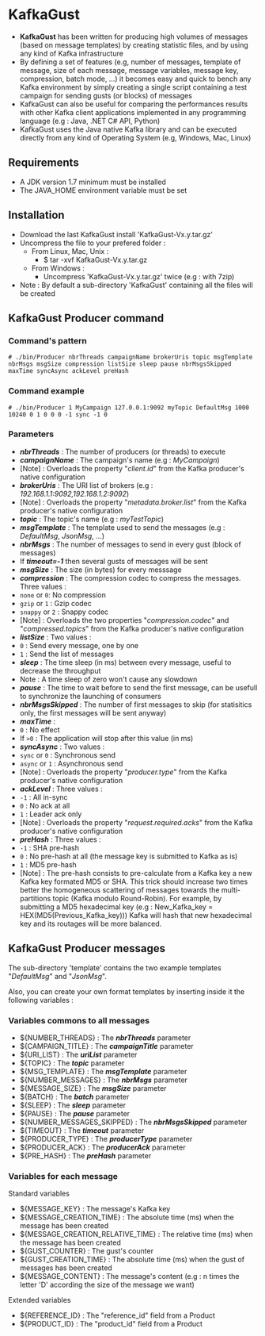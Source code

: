 # KafkaGust

* **KafkaGust** has been written for producing high volumes of messages (based on message templates) by creating statistic files, and by using any kind of Kafka infrastructure
* By defining a set of features (e.g, number of messages, template of message, size of each message, message variables, message key, compression, batch mode, ...) it becomes easy and quick to bench any Kafka environment by simply creating a single script containing a test campaign for sending gusts (or blocks) of messages
* KafkaGust can also be useful for comparing the performances results with other Kafka client applications implemented in any programming language (e.g : Java, .NET C# API, Python)
* KafkaGust uses the Java native Kafka library and can be executed directly from any kind of Operating System (e.g, Windows, Mac, Linux)

## Requirements
* A JDK version 1.7 minimum must be installed
* The JAVA_HOME environment variable must be set

## Installation
* Download the last KafkaGust install 'KafkaGust-Vx.y.tar.gz'
* Uncompress the file to your prefered folder :
  * From Linux, Mac, Unix :
    * $ tar -xvf KafkaGust-Vx.y.tar.gz
  * From Windows :
    * Uncompress 'KafkaGust-Vx.y.tar.gz' twice (e.g : with 7zip)
 * Note : By default a sub-directory 'KafkaGust' containing all the files will be created

## KafkaGust Producer command
### Command's pattern
```
# ./bin/Producer nbrThreads campaignName brokerUris topic msgTemplate nbrMsgs msgSize compression listSize sleep pause nbrMsgsSkipped maxTime syncAsync ackLevel preHash
```
### Command example
```
# ./bin/Producer 1 MyCampaign 127.0.0.1:9092 myTopic DefaultMsg 1000 10240 0 1 0 0 0 -1 sync -1 0
```

### Parameters
* ***nbrThreads*** : The number of producers (or threads) to execute
* ***campaignName*** : The campaign's name (e.g : *MyCampaign*)
 * [Note] : Overloads the property "*client.id*" from the Kafka producer's native configuration
* ***brokerUris*** : The URI list of brokers (e.g : *192.168.1.1:9092,192.168.1.2:9092*)
 * [Note] : Overloads the property "*metadata.broker.list*" from the Kafka producer's native configuration
* ***topic*** : The topic's name (e.g : *myTestTopic*)
* ***msgTemplate*** : The template used to send the messages (e.g : *DefaultMsg*, *JsonMsg*, ...)
* ***nbrMsgs*** : The number of messages to send in every gust (block of messages)
 * If ***timeout=-1*** then several gusts of messages will be sent
* ***msgSize*** : The size (in bytes) for every messsage
* ***compression*** : The compression codec to compress the messages. Three values :
 * `none` or `0`: No compression
 * `gzip` or `1` : Gzip codec
 * `snappy` or `2` : Snappy codec
 * [Note] : Overloads the two properties "*compression.codec*" and "*compressed.topics*" from the Kafka producer's native configuration
* ***listSize*** : Two values :
 * `0` : Send every message, one by one
 * `1` : Send the list of messages
* ***sleep*** : The time sleep (in ms) between every message, useful to decrease the throughput
 * Note : A time sleep of zero won't cause any slowdown
* ***pause*** : The time to wait before to send the first message, can be usefull to synchronize the launching of consumers
* ***nbrMsgsSkipped*** : The number of first messages to skip (for statisitics only, the first messages will be sent anyway)
* ***maxTime*** :
 * `0` : No effect
 * If `>0` : The application will stop after this value (in ms)
* ***syncAsync*** : Two values :
 * `sync` or `0` : Synchronous send
 * `async` or `1` : Asynchronous send
 * [Note] : Overloads the property "*producer.type*" from the Kafka producer's native configuration
* ***ackLevel*** : Three values :
 * `-1` : All in-sync
 * `0` : No ack at all
 * `1` : Leader ack only
 * [Note] : Overloads the property "*request.required.acks*" from the Kafka producer's native configuration
* ***preHash*** : Three values :
 * `-1` : SHA pre-hash
 * `0` : No pre-hash at all (the message key is submitted to Kafka as is)
 * `1` : MD5 pre-hash
 * [Note] : The pre-hash consists to pre-calculate from a Kafka key a new Kafka key formated MD5 or SHA. This trick should increase two times better the homogeneous scattering of messages towards the multi-partitions topic (Kafka modulo Round-Robin). For example, by submitting a MD5 hexadecimal key (e.g : New_Kafka_key = HEX(MD5(Previous_Kafka_key))) Kafka will hash that new hexadecimal key and its routages will be more balanced.

## KafkaGust Producer messages
The sub-directory 'template' contains the two example templates "*DefaultMsg*" and "*JsonMsg*".

Also, you can create your own format templates by inserting inside it the following variables :

### Variables commons to all messages
* ${NUMBER_THREADS} : The ***nbrThreads*** parameter
* ${CAMPAIGN_TITLE} : The ***campaignTitle*** parameter
* ${URI_LIST} : The ***uriList*** parameter
* ${TOPIC} : The ***topic*** parameter
* ${MSG_TEMPLATE} : The ***msgTemplate*** parameter
* ${NUMBER_MESSAGES} : The ***nbrMsgs*** parameter
* ${MESSAGE_SIZE} : The ***msgSize*** parameter
* ${BATCH} : The ***batch*** parameter
* ${SLEEP} : The ***sleep*** parameter
* ${PAUSE} : The ***pause*** parameter
* ${NUMBER_MESSAGES_SKIPPED} : The ***nbrMsgsSkipped*** parameter
* ${TIMEOUT} : The ***timeout*** parameter
* ${PRODUCER_TYPE} : The ***producerType*** parameter
* ${PRODUCER_ACK} : The ***producerAck*** parameter
* ${PRE_HASH} : The ***preHash*** parameter

### Variables for each message
Standard variables
* ${MESSAGE_KEY} : The message's Kafka key
* ${MESSAGE_CREATION_TIME} : The absolute time (ms) when the message has been created
* ${MESSAGE_CREATION_RELATIVE_TIME} : The relative time (ms) when the message has been created
* ${GUST_COUNTER} : The gust's counter
* ${GUST_CREATION_TIME} : The absolute time (ms) when the gust of messages has been created
* ${MESSAGE_CONTENT} : The message's content (e.g : n times the letter 'D' according the size of the message we want)

Extended variables
* ${REFERENCE_ID} : The "reference_id" field from a Product
* ${PRODUCT_ID} : The "product_id" field from a Product
